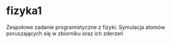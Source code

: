 # fizyka1
Zespołowe zadanie programistyczne z fizyki. Symulacja atomów poruszających się w zbiorniku oraz ich zderzeń

